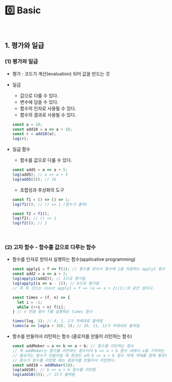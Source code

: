# :zero: Basic

<br>

## 1. 평가와 일급

### (1) 평가와 일급

- 평가 : 코드가 계산(evaluation) 되어 값을 만드는 것

- 일급

  - 값으로 다룰 수 있다.
  - 변수에 담을 수 있다.
  - 함수의 인자로 사용될 수 있다.
  - 함수의 결과로 사용될 수 있다.

  ```javascript
  const a = 10;
  const add10 = a => a + 10;
  const r = add10(a);
  log(r);
  ```

- 일급 함수

  - 함수를 값으로 다룰 수 있다.

  ```javascript
  const add5 = a => a + 5;
  log(add5); // a => a + 5
  log(add5(5)); // 10
  ```

  - 조합성과 추상화의 도구

  ```javascript
  const f1 = () => () => 1;
  log(f1()); // () => 1 (함수가 출력)
  
  const f2 = f1();
  log(f2); // () => 1
  log(f2()); // 1
  ```

<br>

### (2) 고차 함수 - 함수를 값으로 다루는 함수

- 함수를 인자로 받아서 실행하는 함수(applicative programming)

  ```javascript
  const apply1 = f => f(1); // 함수를 받아서 함수에 1을 적용하는 apply1 함수
  const add2 = a => a + 2;
  log(apply1(add2)); // 3으로 평가됨
  log(apply1(a => a - 1)); // 0으로 평가됨
  // 즉 위 코드는 const apply1 = f => (a => a + 2)(1);와 같은 셈이다.
  ```

  ```javascript
  const times = (f, n) => {
    let i = -1;
    while (++i < n) f(i);
  } // n 만큼 함수 f를 실행하는 times 함수
  
  times(log, 3); // 0, 1, 2가 차례대로 출력됨
  times(a => log(a + 10), 3); // 10, 11, 12가 차례대로 출력됨
  ```

- 함수를 만들어서 리턴하는 함수 (클로저를 만들어 리턴하는 함수)

  ```javascript
  const addMaker = a => b => a + b; // 함수를 리턴하는 함수
  // 즉 addMaker는 함수를 리턴하는 함수이자 b => a + b 함수 내에서 a를 기억하는 클로저이다.
  // 클로저는 함수가 만들어질 때 환경인 a와 b => a + b 함수 자체 객체를 함께 통칭해서 말한다.
  // 함수가 함수를 리턴할 때는 클로저를 만들어서 리턴한다.
  const add10 = addMaker(10);
  log(add10); // b => a + b 함수를 리턴함
  log(add10(5)); // 15가 출력됨
  ```

  